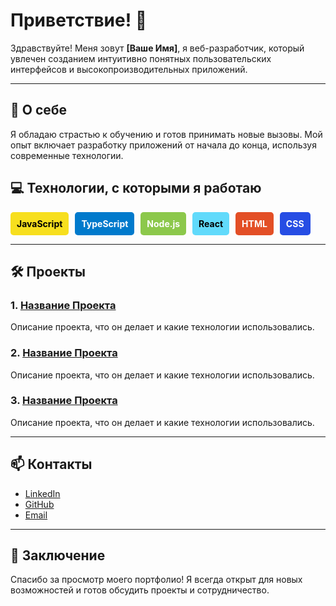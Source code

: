 # Приветствие! 👋

Здравствуйте! Меня зовут **[Ваше Имя]**, я веб-разработчик, который увлечен созданием интуитивно понятных пользовательских интерфейсов и высокопроизводительных приложений.

---

## 🌟 О себе

Я обладаю страстью к обучению и готов принимать новые вызовы. Мой опыт включает разработку приложений от начала до конца, используя современные технологии.

## 💻 Технологии, с которыми я работаю

<div style="display: flex; flex-wrap: wrap; gap: 10px;">
    <div style="background-color: #F7DF1E; color: #000; padding: 10px; border-radius: 5px;">
        <strong>JavaScript</strong>
    </div>
    <div style="background-color: #007ACC; color: #fff; padding: 10px; border-radius: 5px;">
        <strong>TypeScript</strong>
    </div>
    <div style="background-color: #8CC84B; color: #fff; padding: 10px; border-radius: 5px;">
        <strong>Node.js</strong>
    </div>
    <div style="background-color: #61DAFB; color: #000; padding: 10px; border-radius: 5px;">
        <strong>React</strong>
    </div>
    <div style="background-color: #E34F26; color: #fff; padding: 10px; border-radius: 5px;">
        <strong>HTML</strong>
    </div>
    <div style="background-color: #264DE4; color: #fff; padding: 10px; border-radius: 5px;">
        <strong>CSS</strong>
    </div>
</div>

---

## 🛠 Проекты

### 1. [Название Проекта](https://github.com/ваш-профиль/ваш-проект)

Описание проекта, что он делает и какие технологии использовались.

### 2. [Название Проекта](https://github.com/ваш-профиль/ваш-проект)

Описание проекта, что он делает и какие технологии использовались.

### 3. [Название Проекта](https://github.com/ваш-профиль/ваш-проект)

Описание проекта, что он делает и какие технологии использовались.

---

## 📫 Контакты

- [LinkedIn](https://www.linkedin.com/in/ваш-профиль)
- [GitHub](https://github.com/ваш-профиль)
- [Email](mailto:ваш@почта.com)

---

## 🎉 Заключение

Спасибо за просмотр моего портфолио! Я всегда открыт для новых возможностей и готов обсудить проекты и сотрудничество.
